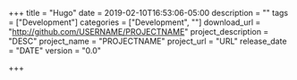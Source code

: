 +++
title = "Hugo"
date = 2019-02-10T16:53:06-05:00
description = ""
tags = ["Development"]
categories = ["Development", ""]
download_url = "http://github.com/USERNAME/PROJECTNAME"
project_description = "DESC"
project_name = "PROJECTNAME"
project_url = "URL"
release_date = "DATE"
version = "0.0"

+++
